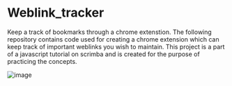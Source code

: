 # Weblink_tracker
Keep a track of bookmarks through a chrome extenstion.
The following repository contains code used for creating a chrome extension which can keep track of important weblinks you wish to maintain. This project is a part of a javascript tutorial on scrimba and is created for the purpose of practicing the concepts.


![image](https://user-images.githubusercontent.com/57411432/163238838-8e0ec086-185b-41d1-830a-0a64339e1195.png)


